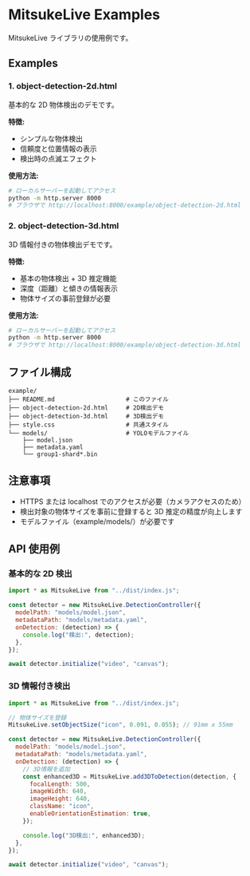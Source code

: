# MitsukeLive Examples

MitsukeLive ライブラリの使用例です。

## Examples

### 1. object-detection-2d.html

基本的な 2D 物体検出のデモです。

**特徴:**

- シンプルな物体検出
- 信頼度と位置情報の表示
- 検出時の点滅エフェクト

**使用方法:**

```bash
# ローカルサーバーを起動してアクセス
python -m http.server 8000
# ブラウザで http://localhost:8000/example/object-detection-2d.html
```

### 2. object-detection-3d.html

3D 情報付きの物体検出デモです。

**特徴:**

- 基本の物体検出 + 3D 推定機能
- 深度（距離）と傾きの情報表示
- 物体サイズの事前登録が必要

**使用方法:**

```bash
# ローカルサーバーを起動してアクセス
python -m http.server 8000
# ブラウザで http://localhost:8000/example/object-detection-3d.html
```

## ファイル構成

```
example/
├── README.md                    # このファイル
├── object-detection-2d.html     # 2D検出デモ
├── object-detection-3d.html     # 3D検出デモ
├── style.css                    # 共通スタイル
└── models/                      # YOLOモデルファイル
    ├── model.json
    ├── metadata.yaml
    └── group1-shard*.bin
```

## 注意事項

- HTTPS または localhost でのアクセスが必要（カメラアクセスのため）
- 検出対象の物体サイズを事前に登録すると 3D 推定の精度が向上します
- モデルファイル（example/models/）が必要です

## API 使用例

### 基本的な 2D 検出

```javascript
import * as MitsukeLive from "../dist/index.js";

const detector = new MitsukeLive.DetectionController({
  modelPath: "models/model.json",
  metadataPath: "models/metadata.yaml",
  onDetection: (detection) => {
    console.log("検出:", detection);
  },
});

await detector.initialize("video", "canvas");
```

### 3D 情報付き検出

```javascript
import * as MitsukeLive from "../dist/index.js";

// 物体サイズを登録
MitsukeLive.setObjectSize("icon", 0.091, 0.055); // 91mm x 55mm

const detector = new MitsukeLive.DetectionController({
  modelPath: "models/model.json",
  metadataPath: "models/metadata.yaml",
  onDetection: (detection) => {
    // 3D情報を追加
    const enhanced3D = MitsukeLive.add3DToDetection(detection, {
      focalLength: 500,
      imageWidth: 640,
      imageHeight: 640,
      className: "icon",
      enableOrientationEstimation: true,
    });

    console.log("3D検出:", enhanced3D);
  },
});

await detector.initialize("video", "canvas");
```
